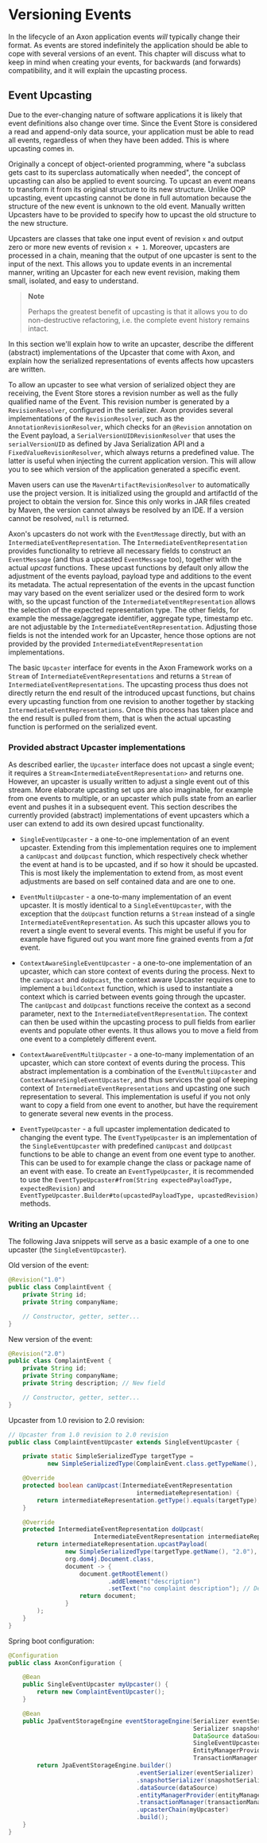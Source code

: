 # Versioning Events

In the lifecycle of an Axon application events _will_ typically change their format.
As events are stored indefinitely the application should be able to cope with several versions of an event.
This chapter will discuss what to keep in mind when creating your events, for backwards (and forwards) compatibility,
 and it will explain the upcasting process.  

## Event Upcasting

Due to the ever-changing nature of software applications it is likely that event definitions also change over time. 
Since the Event Store is considered a read and append-only data source, your application must be able to read all events,
 regardless of when they have been added. 
This is where upcasting comes in.

Originally a concept of object-oriented programming,
 where "a subclass gets cast to its superclass automatically when needed",
 the concept of upcasting can also be applied to event sourcing. 
To upcast an event means to transform it from its original structure to its new structure. 
Unlike OOP upcasting,
 event upcasting cannot be done in full automation because the structure of the new event is unknown to the old event. 
Manually written Upcasters have to be provided to specify how to upcast the old structure to the new structure.

Upcasters are classes that take one input event of revision `x` and output zero or more new events of revision `x + 1`. 
Moreover, upcasters are processed in a chain, meaning that the output of one upcaster is sent to the input of the next. 
This allows you to update events in an incremental manner, writing an Upcaster for each new event revision,
 making them small, isolated, and easy to understand.

> **Note**
>
> Perhaps the greatest benefit of upcasting is that it allows you to do non-destructive refactoring,
>  i.e. the complete event history remains intact.

In this section we'll explain how to write an upcaster,
 describe the different \(abstract\) implementations of the Upcaster that come with Axon,
 and explain how the serialized representations of events affects how upcasters are written.

To allow an upcaster to see what version of serialized object they are receiving,
 the Event Store stores a revision number as well as the fully qualified name of the Event. 
This revision number is generated by a `RevisionResolver`, configured in the serializer. 
Axon provides several implementations of the `RevisionResolver`, such as the `AnnotationRevisionResolver`,
 which checks for an `@Revision` annotation on the Event payload,
 a `SerialVersionUIDRevisionResolver` that uses the `serialVersionUID` as defined by Java Serialization API and a `FixedValueRevisionResolver`,
 which always returns a predefined value. 
The latter is useful when injecting the current application version. 
This will allow you to see which version of the application generated a specific event.

Maven users can use the `MavenArtifactRevisionResolver` to automatically use the project version. 
It is initialized using the groupId and artifactId of the project to obtain the version for. 
Since this only works in JAR files created by Maven, the version cannot always be resolved by an IDE. 
If a version cannot be resolved, `null` is returned.

Axon's upcasters do not work with the `EventMessage` directly, but with an `IntermediateEventRepresentation`. 
The `IntermediateEventRepresentation` provides functionality to retrieve all necessary fields to construct an `EventMessage`
 \(and thus a upcasted `EventMessage` too\), together with the actual _upcast_ functions. 
These upcast functions by default only allow the adjustment of the events payload,
 payload type and additions to the event its metadata. 
The actual representation of the events in the upcast function may vary based on the event serializer used or the desired form to work with,
 so the upcast function of the `IntermediateEventRepresentation` allows the selection of the expected representation type. 
The other fields, for example the message/aggregate identifier, aggregate type,
 timestamp etc. are not adjustable by the `IntermediateEventRepresentation`. 
Adjusting those fields is not the intended work for an Upcaster,
 hence those options are not provided by the provided `IntermediateEventRepresentation` implementations.

The basic `Upcaster` interface for events in the Axon Framework works on a `Stream` of `IntermediateEventRepresentations`
 and returns a `Stream` of `IntermediateEventRepresentations`. 
The upcasting process thus does not directly return the end result of the introduced upcast functions,
 but chains every upcasting function from one revision to another together by stacking `IntermediateEventRepresentations`. 
Once this process has taken place and the end result is pulled from them,
 that is when the actual upcasting function is performed on the serialized event.

### Provided abstract Upcaster implementations

As described earlier, the `Upcaster` interface does not upcast a single event;
 it requires a `Stream<IntermediateEventRepresentation>` and returns one. 
However, an upcaster is usually written to adjust a single event out of this stream. 
More elaborate upcasting set ups are also imaginable, for example from one events to multiple,
 or an upcaster which pulls state from an earlier event and pushes it in a subsequent event. 
This section describes the currently provided (abstract) implementations of event upcasters
 which a user can extend to add its own desired upcast functionality.

 * `SingleEventUpcaster` - a one-to-one implementation of an event upcaster. 
  Extending from this implementation requires one to implement a `canUpcast` and `doUpcast` function,
   which respectively check whether the event at hand is to be upcasted, and if so how it should be upcasted. 
  This is most likely the implementation to extend from,
   as most event adjustments are based on self contained data and are one to one.

 * `EventMultiUpcaster` - a one-to-many implementation of an event upcaster. 
  It is mostly identical to a `SingleEventUpcaster`,
   with the exception that the `doUpcast` function returns a `Stream` instead of a single `IntermediateEventRepresentation`. 
  As such this upcaster allows you to revert a single event to several events. 
  This might be useful if you for example have figured out you want more fine grained events from a _fat_ event.

 * `ContextAwareSingleEventUpcaster` - a one-to-one implementation of an upcaster,
  which can store context of events during the process. 
  Next to the `canUpcast` and `doUpcast`, the context aware Upcaster requires one to implement a `buildContext` function,
   which is used to instantiate a context which is carried between events going through the upcaster. 
  The `canUpcast` and `doUpcast` functions receive the context as a second parameter,
   next to the `IntermediateEventRepresentation`. 
  The context can then be used within the upcasting process to pull fields from earlier events and populate other events. 
  It thus allows you to move a field from one event to a completely different event.

 * `ContextAwareEventMultiUpcaster` - a one-to-many implementation of an upcaster,
  which can store context of events during the process. 
  This abstract implementation is a combination of the `EventMultiUpcaster` and `ContextAwareSingleEventUpcaster`,
   and thus services the goal of keeping context of `IntermediateEventRepresentations` 
   and upcasting one such representation to several. 
  This implementation is useful if you not only want to copy a field from one event to another,
   but have the requirement to generate several new events in the process.
   
 * `EventTypeUpcaster` - a full upcaster implementation dedicated to changing the event type.
  The `EventTypeUpcaster` is an implementation of the `SingleEventUpcaster` with predefined `canUpcast`
   and `doUpcast` functions to be able to change an event from one event type to another.
  This can be used to for example change the class or package name of an event with ease.
  To create an `EventTypeUpcaster`,
   it is recommended to use the `EventTypeUpcaster#from(String expectedPayloadType, expectedRevision)`
   and `EventTypeUpcaster.Builder#to(upcastedPayloadType, upcastedRevision)` methods.

### Writing an Upcaster

The following Java snippets will serve as a basic example of a one to one upcaster \(the `SingleEventUpcaster`\).

Old version of the event:

```java
@Revision("1.0")
public class ComplaintEvent {
    private String id;
    private String companyName;

    // Constructor, getter, setter...
}
```

New version of the event:

```java
@Revision("2.0")
public class ComplaintEvent {
    private String id;
    private String companyName;
    private String description; // New field

    // Constructor, getter, setter...
}
```

Upcaster from 1.0 revision to 2.0 revision:

```java
// Upcaster from 1.0 revision to 2.0 revision
public class ComplaintEventUpcaster extends SingleEventUpcaster {

    private static SimpleSerializedType targetType = 
           new SimpleSerializedType(ComplainEvent.class.getTypeName(), "1.0");

    @Override
    protected boolean canUpcast(IntermediateEventRepresentation 
                                    intermediateRepresentation) {
        return intermediateRepresentation.getType().equals(targetType);
    }

    @Override
    protected IntermediateEventRepresentation doUpcast(
                        IntermediateEventRepresentation intermediateRepresentation) {
        return intermediateRepresentation.upcastPayload(
                new SimpleSerializedType(targetType.getName(), "2.0"),
                org.dom4j.Document.class,
                document -> {
                    document.getRootElement()
                            .addElement("description")
                            .setText("no complaint description"); // Default value
                    return document;
                }
        );
    }
}
```

Spring boot configuration:

```java
@Configuration
public class AxonConfiguration {

    @Bean
    public SingleEventUpcaster myUpcaster() {
        return new ComplaintEventUpcaster();
    }

    @Bean
    public JpaEventStorageEngine eventStorageEngine(Serializer eventSerializer,
                                                    Serializer snapshotSerializer,
                                                    DataSource dataSource,
                                                    SingleEventUpcaster myUpcaster,
                                                    EntityManagerProvider entityManagerProvider,
                                                    TransactionManager transactionManager) throws SQLException {
        return JpaEventStorageEngine.builder()
                                    .eventSerializer(eventSerializer)
                                    .snapshotSerializer(snapshotSerializer)
                                    .dataSource(dataSource)
                                    .entityManagerProvider(entityManagerProvider)
                                    .transactionManager(transactionManager)
                                    .upcasterChain(myUpcaster)
                                    .build();
    }
}
```
